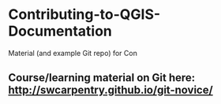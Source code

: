 # Contributing-to-QGIS-Documentation
Material (and example Git repo) for Con

## Course/learning material on Git here: http://swcarpentry.github.io/git-novice/
